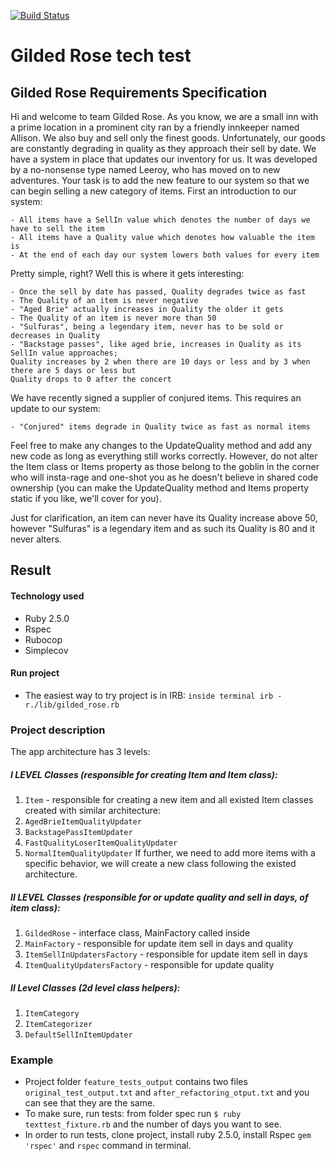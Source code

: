 [![Build Status](https://travis-ci.org/MaryDomashneva/GildedRose-Refactoring-Kata.svg?branch=master)](https://travis-ci.org/MaryDomashneva/GildedRose-Refactoring-Kata)

Gilded Rose tech test
=================

## Gilded Rose Requirements Specification


Hi and welcome to team Gilded Rose. As you know, we are a small inn with a prime location in a
prominent city ran by a friendly innkeeper named Allison. We also buy and sell only the finest goods.
Unfortunately, our goods are constantly degrading in quality as they approach their sell by date. We
have a system in place that updates our inventory for us. It was developed by a no-nonsense type named
Leeroy, who has moved on to new adventures. Your task is to add the new feature to our system so that
we can begin selling a new category of items. First an introduction to our system:

	- All items have a SellIn value which denotes the number of days we have to sell the item
	- All items have a Quality value which denotes how valuable the item is
	- At the end of each day our system lowers both values for every item

Pretty simple, right? Well this is where it gets interesting:

	- Once the sell by date has passed, Quality degrades twice as fast
	- The Quality of an item is never negative
	- "Aged Brie" actually increases in Quality the older it gets
	- The Quality of an item is never more than 50
	- "Sulfuras", being a legendary item, never has to be sold or decreases in Quality
	- "Backstage passes", like aged brie, increases in Quality as its SellIn value approaches;
	Quality increases by 2 when there are 10 days or less and by 3 when there are 5 days or less but
	Quality drops to 0 after the concert

We have recently signed a supplier of conjured items. This requires an update to our system:

	- "Conjured" items degrade in Quality twice as fast as normal items

Feel free to make any changes to the UpdateQuality method and add any new code as long as everything
still works correctly. However, do not alter the Item class or Items property as those belong to the
goblin in the corner who will insta-rage and one-shot you as he doesn't believe in shared code
ownership (you can make the UpdateQuality method and Items property static if you like, we'll cover
for you).

Just for clarification, an item can never have its Quality increase above 50, however "Sulfuras" is a
legendary item and as such its Quality is 80 and it never alters.

## Result

#### Technology used

* Ruby 2.5.0
* Rspec
* Rubocop
* Simplecov

#### Run project
* The easiest way to try project is in IRB: ```inside terminal irb -r./lib/gilded_rose.rb```

### Project description

The app architecture has 3 levels:
##### I LEVEL Classes (responsible for creating Item and Item class):
1. ```Item``` - responsible for creating a new item
and all existed Item classes created with similar architecture:
2. ```AgedBrieItemQualityUpdater```
3. ```BackstagePassItemUpdater```
4. ```FastQualityLoserItemQualityUpdater```
5. ```NormalItemQualityUpdater```
If further, we need to add more items with a specific behavior, we will create a new class following the existed architecture.

##### II LEVEL Classes (responsible for or update quality and sell in days, of item class):
1. ```GildedRose``` - interface class, MainFactory called inside
2. ```MainFactory``` - responsible for update item sell in days and quality
3. ```ItemSellInUpdatersFactory``` - responsible for update item sell in days
4. ```ItemQualityUpdatersFactory``` - responsible for update quality

##### II Level Classes (2d level class helpers):
1. ```ItemCategory```
2. ```ItemCategorizer```
3. ```DefaultSellInItemUpdater```

### Example

* Project folder ```feature_tests_output``` contains two files ```original_test_output.txt``` and ```after_refactoring_otput.txt``` and you can see that they are the same.
* To make sure, run tests: from folder spec run ```$ ruby texttest_fixture.rb``` and the number of days you want to see.
* In order to run tests, clone project, install ruby 2.5.0, install Rspec ```gem 'rspec'``` and ```rspec``` command in terminal.

